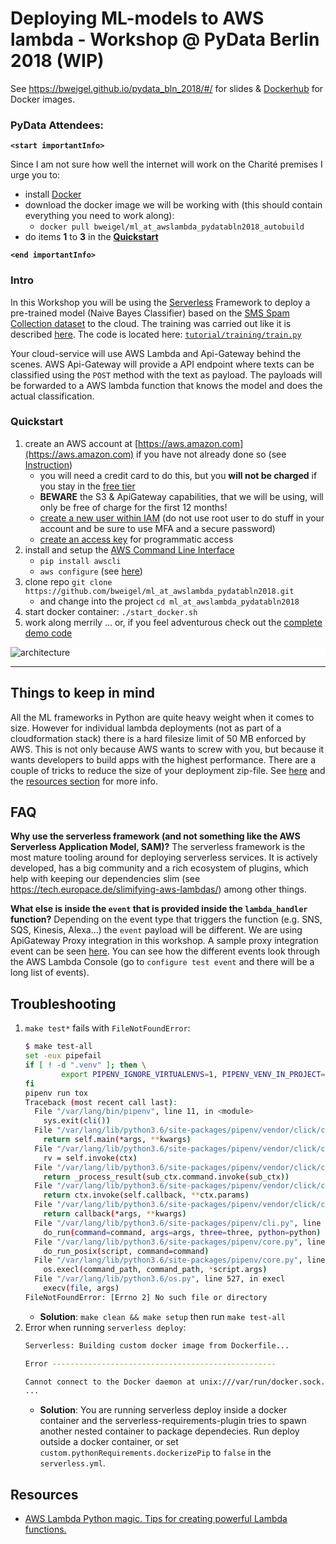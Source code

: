 # Deploying ML-models to AWS lambda - Workshop @ PyData Berlin 2018 (WIP)

See https://bweigel.github.io/pydata_bln_2018/#/ for slides & [Dockerhub](https://hub.docker.com/r/bweigel/ml_at_awslambda_pydatabln2018_autobuild/) for Docker images.

### PyData Attendees:

**`<start importantInfo>`**

Since I am not sure how well the internet will work on the Charité premises I urge you to:
- install [Docker](https://www.docker.com/community-edition)
- download the docker image we will be working with (this should contain everything you need to work along):
    - `docker pull bweigel/ml_at_awslambda_pydatabln2018_autobuild`
- do items **1** to **3** in the **[Quickstart](https://github.com/bweigel/ml_at_awslambda_pydatabln2018#quickstart)**

**`<end importantInfo>`**

### Intro

In this Workshop you will be using the [Serverless] Framework to deploy a pre-trained model (Naive Bayes Classifier) 
based on the [SMS Spam Collection dataset](https://www.kaggle.com/uciml/sms-spam-collection-dataset/version/1) to the cloud.
The training was carried out like it is described [here](https://www.kaggle.com/mzsrtgzr2/naive-bayes-classifier-spam-ham).
The code is located here: [`tutorial/training/train.py`](tutorial/training/train.py)

Your cloud-service will use AWS Lambda and Api-Gateway behind the scenes.
AWS Api-Gateway will provide a API endpoint where texts can be classified using the `POST` method with the text as payload.
The payloads will be forwarded to a AWS lambda function that knows the model and does the actual classification. 


### Quickstart

1. create an AWS account at [https://aws.amazon.com](https://aws.amazon.com) if you have not already done so (see [Instruction](https://aws.amazon.com/premiumsupport/knowledge-center/create-and-activate-aws-account/))
    - you will need a credit card to do this, but you __will not be charged__ if you stay in the [free tier](https://aws.amazon.com/free/)
    - **BEWARE** the S3 & ApiGateway capabilities, that we will be using, will only be free of charge for the first 12 months!
    - [create a new user within IAM](https://docs.aws.amazon.com/IAM/latest/UserGuide/id_users_create.html) (do not use root user to do stuff in your account and be sure to use MFA and a secure password)
    - [create an access key](https://docs.aws.amazon.com/IAM/latest/UserGuide/id_credentials_access-keys.html#Using_CreateAccessKey) for programmatic access
2. install and setup the [AWS Command Line Interface](https://aws.amazon.com/cli/)
    - `pip install awscli`
    - `aws configure` (see [here](https://docs.aws.amazon.com/cli/latest/userguide/cli-chap-getting-started.html))
3. clone repo `git clone https://github.com/bweigel/ml_at_awslambda_pydatabln2018.git` 
    - and change into the project `cd ml_at_awslambda_pydatabln2018`
4. start docker container: `./start_docker.sh`
5. work along merrily ... or, if you feel adventurous check out the [complete demo code](DEMO.md)    

<div style="background:#ffffff">

![architecture](https://bweigel.github.io/pydata_bln_2018/images/architecture.svg)

</div>

----------------------------------------------------------------------------------------------------


## Things to keep in mind

All the ML frameworks in Python are quite heavy weight when it comes to size. However for individual lambda deployments 
(not as part of a cloudformation stack) there is a hard filesize limit of 50 MB enforced by AWS. This is not only because AWS 
wants to screw with you, but because it wants developers to build apps with the highest performance.
There are a couple of tricks to reduce the size of your deployment zip-file. See [here](https://tech.europace.de/slimifying-aws-lambdas/) and the [resources section](https://github.com/bweigel/ml_at_awslambda_pydatabln2018#resources) for more info.

## FAQ

**Why use the serverless framework (and not something like the AWS Serverless Application Model, SAM)?**
The serverless framework is the most mature tooling around for deploying serverless services. It is actively developed, 
has a big community and a rich ecosystem of plugins, which help with keeping our dependencies slim (see https://tech.europace.de/slimifying-aws-lambdas/) among other things.

**What else is inside the `event` that is provided inside the `lambda_handler` function?** 
Depending on the event type that triggers the function (e.g. SNS, SQS, Kinesis, Alexa...) the `event` payload will be different.
We are using ApiGateway Proxy integration in this workshop. A sample proxy integration event can be seen [here](resources/apigateway_proxy_event_sample.json).
You can see how the different events look through the AWS Lambda Console (go to `configure test event` and there will be a long list of events).

## Troubleshooting

1. `make test*` fails with `FileNotFoundError`:
    ```bash
    $ make test-all
    set -eux pipefail
    if [ ! -d ".venv" ]; then \
            export PIPENV_IGNORE_VIRTUALENVS=1, PIPENV_VENV_IN_PROJECT=1 && pipenv lock && pipenv sync --dev; \
    fi
    pipenv run tox
    Traceback (most recent call last):
      File "/var/lang/bin/pipenv", line 11, in <module>
        sys.exit(cli())
      File "/var/lang/lib/python3.6/site-packages/pipenv/vendor/click/core.py", line 722, in __call__
        return self.main(*args, **kwargs)
      File "/var/lang/lib/python3.6/site-packages/pipenv/vendor/click/core.py", line 697, in main
        rv = self.invoke(ctx)
      File "/var/lang/lib/python3.6/site-packages/pipenv/vendor/click/core.py", line 1066, in invoke
        return _process_result(sub_ctx.command.invoke(sub_ctx))
      File "/var/lang/lib/python3.6/site-packages/pipenv/vendor/click/core.py", line 895, in invoke
        return ctx.invoke(self.callback, **ctx.params)
      File "/var/lang/lib/python3.6/site-packages/pipenv/vendor/click/core.py", line 535, in invoke
        return callback(*args, **kwargs)
      File "/var/lang/lib/python3.6/site-packages/pipenv/cli.py", line 637, in run
        do_run(command=command, args=args, three=three, python=python)
      File "/var/lang/lib/python3.6/site-packages/pipenv/core.py", line 2305, in do_run
        do_run_posix(script, command=command)
      File "/var/lang/lib/python3.6/site-packages/pipenv/core.py", line 2285, in do_run_posix
        os.execl(command_path, command_path, *script.args)
      File "/var/lang/lib/python3.6/os.py", line 527, in execl
        execv(file, args)
    FileNotFoundError: [Errno 2] No such file or directory
    ```
    - **Solution**: `make clean && make setup` then run `make test-all`
2. Error when running `serverless deploy`: 
    ```bash
    Serverless: Building custom docker image from Dockerfile...
    
    Error --------------------------------------------------
    
    Cannot connect to the Docker daemon at unix:///var/run/docker.sock. Is the docker daemon running?
    ...

    ```
    - **Solution**: You are running serverless deploy inside a docker container and the serverless-requirements-plugin
    tries to spawn another nested container to package dependecies.
    Run deploy outside a docker container, or set `custom.pythonRequirements.dockerizePip` to `false` in the `serverless.yml`.    

## Resources

- [AWS Lambda Python magic. Tips for creating powerful Lambda functions.][1] 

[1]: https://blog.mapbox.com/aws-lambda-python-magic-e0f6a407ffc6
[Serverless]: https://serverless.com/framework/